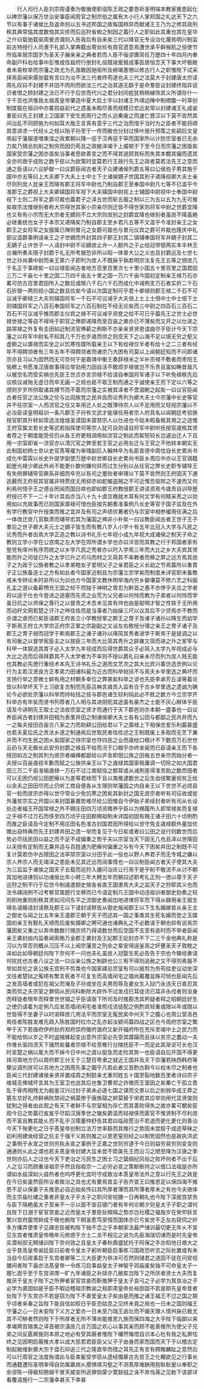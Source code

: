 <!-- { "loadSidebar": true } -->
　　行人司行人臣刘宗周谨奏为敬循使职谘陈王政之要恳祈圣明端本教家推恩起化以禆宗藩以保万世治安事臣闻周官之制宗伯之属有大小行人掌邦国之礼达天下之六节以有事于诸侯比及返命则以五书述邦国之故每国辨异而献诸王王乃为之修其政刑秩其典常恊其度数恤其灾疹而后巡狩省俯之制因之葢行人之职如此其重也其在皇华之什曰载驰载驱周爰咨诹则入告我后有自来矣三代以降官无专设治化蔑焉明兴制监前古特授行人司隶于礼部入掌典籍出寄丝纶有周官遗意焉遭世承平鲜梯航之役使节所临率居宗国岁为圣天子展亲亲之典者若而人臣不佞谬膺简任万歴四十年四月内奉命副戸科右给事中彭惟成徃益府行册封礼役既竣爰报成事臣居恒念天下事大坏极敝者未易枚举而宗藩之政尤为孔亟敢因驰驱所及俯竭愚悃以修古行人之职惟陛下试采择焉臣闻宋儒张载有言曰为治不法三代者终苟道也夫三代之法莫大于封建唐太宗读周礼叹曰不封建不井田不肉刑而欲法三代之治其道无繇于是命羣臣议封建终阻异说识者恨之顾封建之法已不行于后世而代兴之君分封同姓犹稍稍縁饰其义所谓存什一于千百也洪惟我太祖髙皇帝肇造中夏大启土宇以封诸王外靖边陲中制襟腹一时草创制度载在祖训中亦畧损益前代之遗虽未暇尽善而规模已宏远矣常以封建诸王礼成谕羣臣曰先王封建上卫国家下安生民周行之而乆远秦废之而速亡晋汉以下莫不皆然其间治乱不同顾施为何如耳大哉王言真有意乎三代之治而惜乎当时为之臣者不能将顺其意讲求一代经乆之规以贻子孙至于一传而敝也分封过侈叶居升预策之矣嗣后文皇帝起于藩服遂増束湿之政累朝以降一惩于汉再惩于寜而国家所以计防宗室者已无余力矣乃猜忌刻削之制穷而因仍苟且之政敝泽竭于上威顿于下至今日而宗藩之困亟矣国家受宗藩之困亦亟矣当事者思欲善变之而不得其说顾其标而失其本覩其偏而遗其全亦何救乎成败之数乎臣以为欲策时宜莫若行王政行先王之政者莫若法先王之意而通之臣请以六议胪献一曰议爵臣闻古者天子众建诸侯列爵五等曰公侯伯子男其施于国中亦五等曰上大夫卿下大夫上士中士下士诸侯嫡子世国其别子递降视卿大夫士亲尽则列庻人犹亲王而降有郡王将军中尉也乃制自郡王至奉国中尉凡七等不已滥乎今准郡王之爵视上大夫卿镇国将军视下大夫镇国中尉视上士辅国中尉视中士奉国中尉视下士则二将军之爵可裁也葢君子之泽五世而斩五服之制以三为五以五为九无可推矣故宗法惟继别者称大宗得世其家小宗亲尽则迁皆不得世家则将军中尉之世爵宜降也又有有小宗而无大宗者无嫡则不立大宗则庻别之封爵宜降也继别者虽庻不降虽絶必继重统也女子于本宗又递降矣乃制自郡主至乡君凡五等不又滥乎今准封亲王之女郡王之女将军之女服属已殚则曽元之女爵可裁也与曽元仪宾之爵可并裁也隆庆中礼部议滥爵事例请亲王之子世嫡而外封其四子郡王封其二镇辅奉国将军并嫡子封其二无嫡子止许世子一人请封中尉不论嫡庻止许一人额外之子止给冠带银两实本丰林王台瀚所奏夫限子封爵于礼无所考据恐非所以昭一体普大公之义也且封爵远及七世七世之孙尚袭中尉而亲王第六子即列为庻人不既戾乎孰若明宗法复先王五等之颁庻几于名正于事顺矣一曰议禄臣闻古者地方百里百里次七十里小国五十里百里之国君田三万二千亩七十里之国二万四千亩五十里之国一万六千亩今国初定制亲王禄万石亦畧可仿古百里君田所入之数后或限八千石六千石而成化中减例支万石者实折二千石石折银一两则视小国之数且俭矣今请以次国定制可乎君十卿禄则郡王禄二千石不可议减乎卿禄三大夫则镇国将军一千石不可议减乎大夫倍上士上士倍中士中士倍下士则辅国将军之八百石奉国将军之六百石制在不经无论矣而三中尉之四百石三百石二百石不可议减乎推而郡主仪宾之禄不可议减乎资奁之给不可已乎葢先王之世士必世禄世禄之等自不得埓于职官之俸即递降而至百亩之粪亦已不薄矣而又开之以仕进之路常禄之外复有圭田如近制流官俸薪之例斯不亦亲亲贤贤恩谊曲尽乎臣计今天下宗藩之以将军中尉名不知其几千万也岁歳而供之则空天下之山海不足以填无穷之壑又虚额之以廪禄而实坐之以饥寒徃牒所载亲王以下有给禄仅半者有给十之二三者有经年不得闗领者有三年五年不得闗领者而诸宗乃大困有司莫以上闻朝廷知而不问即诸宗亦且习以为固然而无可奈何于是嘉靖中衡王奏辞禄米之半补宗禄不敷者而枣阳王佑楒上书愿准汉唐故事得应举効用力田自活不敢烦岁禄彼岂不乐贵且富如畴昔哉凡以被空名而受实祸也先臣王世贞亦言宗禄不给请自奉国将军诸子以下听免禄秩先后议核议减殆无虚日而卒无画一之规也曷不取王制而通之乎诚使亲王而下定以六等之颁则岁岁所供取诸其撙节而不匮而宗藩之实被其泽者不啻涸鲋之起矣一曰议官臣闻古者任官之法公族之伦与比闾族党之民并齿而论秀列为卿大夫士今宗藩中长史等官并不任宗室一人而流官之任又率用迁人处之既薄待宗人以不足用而又轻视宗藩以不必治臣读皇明祖训一条凡郡王子孙有文武才能堪任用者宗人府具名以闻朝廷考验换授官职其升转如常选法煌煌圣谟固未甞禁宗人以仕进也今姑未暇备极其用之之途惟王府官属文若长史等武若指挥使司等宗人犹可自効请自将军中尉听抚按官歳核其贤者荐之于朝度能受任仍从各王府更相调用如流官之制此而絜短较长岂遽出迁人下且用一宗室即省一流官亦以清冗官之弊至若王官之必用左迁与王官之不他转本朝实无此制国初杨士竒以史官髙等擢为审理副后入翰林卒为名臣宣德中周忱自长史累尚书成化中雷霖以长史升提学副使万歴中赵世卿自长史累尚书臣乡周应中亦以王官谪籍起歴光禄少卿此外尚不能更仆数何嫌何异而过生分别以丛任官之弊长史职专辅导王有失例罪辅导官厥系非细而卒充以有司之墨败者审理以下莫不皆然则王府固天下逋逃薮而王府视其官属非特赘疣无用抑亦如蛇蝎盗贼之不可近惟恐驱除之不速而又何利焉何怪乎王之德业罔闻而国日瘁也即如郡王府教授郡王讲读资焉今歳贡自训导歴府授已不下一二十年计其齿亦当八十九十虞旦晚就木耳有何文学有何精采责之以効用如以充故事而已则国家廪禄可惜也臣按先朝奏准事例凡长史等官于国子监及在外有学行教官中升授类而推之宜并及有司之声绩优著者仍与宗室中相参擢用任满之后一体改迁庻几官聫肃而辅导宏其为藩国之禆非小补矣一曰议教臣闻古者王世子王子羣后之世子卿大夫元士之嫡子皆生而有教八岁入小学十有五年比冠入大学与凡民之论秀而升者齿焉大学正造之教以诗书礼乐七年视小成九年视大成诸侯之制天子命之教则立学小学在公宫南之左大学在郊所谓乡学也亦曰泮宫而其教之行于邦国者家有塾党有庠州有序而统之以乡学凡民之秀者亦以时入学焉三年而大比之乡大夫宾其贤能而升之司徒已升之太学已升之司马而材之又简其不率教者而移之屏之远方焉其庻子之为政于公族者教之以孝弟睦友子爱明父子之亲君臣之义长幼之节焉葢所以重胄子正公族备造士之方有如此者今国家近制且为宗藩立宗学矣而制度未详官职未备教戒未专辨论未时非所以为训也方今国家文教休明举海内穷乡僻壤莫不修六艺之科服孔孟之道以备薪槱充王国之桢干而独于神明之胄忍为黔首之愚不亦悖乎夫古之学者将以适于仕也今登进之途塞而先资之业荒为父兄者以何恃而教为子弟者以何恃而学虽日抗之以师保之尊行之以督责之术吾未见其有帅也由是聪明才智之性轶于无所用而动扞文网若楚之讦汴之哗徃徃而是当事者乃始操三尺以议其后不少贷焉亦不教而杀谓之虐而已矣臣请郡王府各立小学教授掌之郡王之胄子及诸子诸孙以降生而幼学于斯焉王府立大学宗正府宗正掌之宗副副之又设左右敎授分理之亲王之冑子诸子及郡王之冑子弱而冠学于斯焉郡王之诸子诸孙以降简其秀者进学于斯焉于是提调之以有司衡之以督学宪臣主之以按臣三年而大比简其秀升之辟雍又简而进之升之冡宰与科甲一体叙选其胄子必入太学九年视成而后得世爵其众子必简入太学九年视成必与大比之选而后得拜爵其不入太学者为不率则不授以爵礼曰亲未尽而列为庻人贱无能也其教必先徳行重经术本先王诗书礼乐之道而文艺次之其大比宾兴畧仿选贡例以论行为主若汉贤良方正孝弟力田诸科最为近古而科举帖括不与焉夫乡举里选之典坏而言扬行举之意微士鲜有用之材朝多幸位之弊甚矣科举之谬也先臣李承芳丘浚等着论皆以科举坏天下士习欲复古制而先臣吕柟言歳贡入监有合于古乡举里选之遗诚为确论今必欲处宗藩以科举而持帖括之技与郡邑诸生较利钝此必不胜之数方今立宗学开科举亦有年矣而贤书列荐者几人明与其进阴阨其途虽有豪杰之士能不灰心觧体乎臣请及今讲眀先王取士之法收宗室之贤才而通行于天下郡邑则亦本朝一盛事也一曰议养臣闻古者封建井田相为表里井田之制诸侯卿大夫士各有公田与都鄙之民共井而九一之每夫授田百亩合八家之力而助耕公田给君以下之廪禄上下相保忠爱乐利葢甚盛也若夫夏后氏之贡法乡遂之制通焉后世取民者徃徃述之王制既废上多取而无艺下兼并而不均生民之困乆矣国家之待宗室也夺四民之业而歳给口粮计不下数百万石世世云礽与天无极长此安穷封爵之禄且不给而况于口粮乎亦终坐毙而已臣请亲王而下各授田如古之制其列为庻宗者编挿都鄙给以庐舎即佃公族之田毎五世亲尽而始分者一夫授以百亩歳视丰歉而赋之公族供亲王以下之歳禄其国家租庸调一切除之如大国君田三万二千亩准输歳禄一万石不过江南赋役之额耳或从减例差得准贡助之数而佃者可以无困仍视公田肥瘠以为差等君禄而下且以类推逮数世之后生齿倍繁量视贫乏给以余夫之田田尽而止仍听工商自便各从生理则举藩国之内自亲王以下世世不必烦县官一粒而庻宗亦得以世守常业少免饥寒之困矣其新封之国无庻宗者听有司征收或徙外藩贫宗实之开国以来封国碁置势难尽给公田惟自今伊始子弟续封者听有司从长设处迩者福王开国常禄之外不赐庄田四万顷资赡养乎臣以为赐履所入即常禄矣而复禄之乎禄不过万石而侈至四万顷乎庄田额赐祖制未详国初固有赐王诸子田六十顷例酌而推之臣请及今定制不用庄田名色准古封国君田所得给以世守免支歳禄额外量加优赡出自特典而先王封建井田之遗一举而复见于今日矣或者曰公田之说行则数世而后势必尽括民田以益之而不足不成偏重之势乎夫以宗室当天下固无几也且泽以世降田以夫授有定制而无兼并适与百姓通为肥瘠何偏重之与有今天下困矣井田之制既不可复计莫若仿中古限田之法寜禁宗室以分田乎此一役也以野人养君子而无专城之嫌以宗人养宗人而无竭泽之患臣未见其迂远而阔事情也一曰议制臣闻古者天子使其大夫为三监监于诸侯之国天子五载而巡狩入疆问治庆让行焉于是乎削不敬流不从讨不朝其加地进律则以功诸侯比年小聘三年大聘五年而朝曰述职考礼正刑一徳以尊于天子巡狩之制不行于后世今制歳遣御史按各省直王国隶焉大夫之监天子之狩即其义也而法令疎阔例不过考察官属题行文移而已今请定制凡王国中动违祖训者御史劾奏之轻则削地重则削秩其贤如河间东平之流御史奏闻加地进律将军而下得从録用亲王报生靖名请婚请封请祭及郡王以下请封请祭皆从御史报闻郡王以下生名婚嫁皆从亲王主之御史与闻之比五年亲王遣郡王朝于天子而述其一国之事类其生死名婚而登之玉牒国初亲王有觐礼天顺而后废矣摄卿之聘可通也诸典礼之不必数请于朝也抑有说焉宗藩困矣又重之以奔命数数行赂京师乃得请数世而后空国不支至有逾时而不举者臣闻亲王袭封由内监奏闻索贿万金郡王袭封及王妃郡王妃封亦不下二三千金他典礼称是习以为常否则概从沉压不以上闻宗藩苦之刑余之辈安得逞釜鬲之奸壅圣天子敦睦之泽如此如辱朝廷何陛下奈何不一问也夫礼虽庻人冠娶生死必告告于宗也今槩经奏请何扰扰也古者八议之法一曰议亲公族之制辟也公三宥不得则追赦之又不得则素服不举如其伦之丧公族无宫刑不剪类也今国家疎忌宗室有司以披剪为务苟挂吏议动坐深文往者楚狱之寃啧有繁言死者不可复生而高墙闲宅之锢尚戴覆盆殊可悯也臣闻先后之发高墙者或犯在祖父而淹及子孙或坐在夫男而辱及妻女生入狱门永违天日直忍其类而剪之夫宗室之罪倘从民间科断除大辟外不过发戍巳耳徒流已耳非永戍者则没身而释徒者限年而释曽世世锢之乎臣请亟下所司及时推勘洗其矜疑者释之昭朝廷好生之徳仍请着为定例凡应发高墙闭闲宅者准照戍流徒配之例酌其轻重或限以年或限以世皆得不坐妻子以时湔释庻几用法平而宗室无寃民矣中州天下之腹心也周公营洛邑焉徃者陈胜发难先趋入陈胜国时红巾之乱亦起汝颍间葢四战之区也今周府宗室之繁甲于天下若唐府伊府赵府郑府崇府徽府潞府又新开福府所在充斥至竭中土之民力而不能给倘以岁之不时盗贼蜂起变出意外宗室必先受其蹂躏而且挟以贫宗之蠢动一夫作难长驱四溃天下骚然矣曩者宗禄不给至椎行台陵抚臣不一而足此其渐讵可长也汉时吴楚之祸以尾大而不掉今日中州之虞以挺急而走险其势一也臣请自后开国不得更择河南地方仍以周府郡王分王于三楚百粤隶之就近王国并及天下宗藩若陕西韩府等槩议调剂庻可以苏地方之困周先事之圗乎凡若此者又皆酌古斟今以权末尽之制者也臣闻三代封建诸侯亲贤并置成周之制懿亲尤重同姓五十国至裂地数百里者诗曰宗子维城无俾城坏言其为王室卫也迨其后也鲁卫曹郑之祚微而王室因之矣秦亡于孤立晋乱于骨肉相残尤为殷鉴汉兴过封子弟未必遂七国之谋而文景以后之削弱卒成王莽之簒东京好礼终鲜祸败禁闼之祸莫惨于唐族辕之衅莫替于宋若其应举効用代显贤俊则犹制之得者由此观之有天下者鲜不与宗室相为存亡而其善败得失之故亦畧可覩矣臣观今日之势葢已岌岌乎尽蹈汉唐季世之辙矣爵滥而轻禄侈而匮官不惟贤制不尽利庻而不富且教其能乆而不乱乎汉儒董仲舒告其君曰临政愿治不若退而更化更化则善治今天下殆更化之日乎髙皇帝创制立法万世率繇而其推行之势固未尝胶于成迹草昧之初利用建侯经营之后主于强干义胜则推之以恩恩窒则经之以制势固然也是故执洪武之事例于永宣之世则穷执永宣之事例于正嘉之世则穷逮于今日则益穷易穷则变变则通通则乆此之谓也若夫髙皇帝封建大旨未尝不嫓美先王而沿习之陋至降为汉唐之季世则亦后人之过也今天下吏治之污民生之困士习之窳纲纪风俗之败坏何者不出于后人之沿习而顾重诬祖宗乎然且指祖宗一二必穷必变之策断断持之以借口法祖是亦所谓如水益深如火益热者也呜呼更化宜时守成致治本髙皇帝法外之意以行先王之政是在今日矣虽然臣所议者致治之具也尤有要焉昔孟子告齐宣王曰推恩足以保四海不推恩不足以保妻子夫推恩必自近始矣传曰其所厚者薄而其所薄者厚未之有也今夫继体而主宗庙社禝之重者非皇太子乎太子之职问安视膳一日再朝礼也今陛下深居宫禁务与臣下隔絶虽太子至亲不一示以面不宣召寝门者有年何论朝夕则皇太子子职之谓何且陛下日溺于宦官宫妾之近而皇太子羣臣处暌隔之势亦岂社稷之福哉岁在癸夘妖言繁兴宫府震愕衅成于暌也赖陛下眀圣愈笃至情而国体亦已亏矣世不乏左右窥伺之奸多方播弄使孝子见疎忠臣被构陛下独不念之乎本朝家法最严储训最切更无年乆不宣见东宫者惟肃皇帝晩年元修惑于方士二龙不相见之说为先臣海瑞切谏而是时先皇帝实潜裕邸无闗储训陛下奈何效之且皇太子春秋鼎盛犹托于阿保之手亦知他日艰大之业乎昔高皇帝谕廷臣曰前者令皇太子躬听朝臣启事练习国政恐听览之际处置或有未当自今后政事启于东宫者卿等二三大臣更为叅决可否然则储君之道固不徒在问安视膳间者陛下盍亦法髙皇帝一令练习启事益皇太子神智乎郊庙废矣独不可命皇太子一握匕鬯乎至于东宫讲席一旷九年诸臣之补牍亦几敝矣岂陛下之所厌者贤士大夫而复推厌于皇太子陛下之所狎者宦官宫妾而靳推狎于皇太子良弓之子必学为箕良冶之子必学为裘固如是乎臣不暇远稽祖宗教谕之规即肃皇帝处裕邸固不若是即先皇帝昔者处陛下于东宫亦不若是窃为陛下不善爱皇太子矣由是而推之诸王福王不愆之国之期乎顷者来春之旨陛下能自信如皎日乎臣恐姑息之见终未竟之局也一日未之国则福王守藩之心一日未安陛下义方之爱亦一日未至乃瑞王逾壮而不婚天理人情舛戾已极尤其不可觧者然则陛下于所厚者无所不薄尚能推恩九族而保四海之大乎陛下临御以来孝竭两宫锡类之泽首被宗潢庻几合万国之欢心以事其亲而顾不能善推所为使父子兄弟之间反匮厥施则本原之地必有受其蔽者惟陛下幡然悔悟自识本心杜有我之私屏怙终之见因明启蔽推大孝以成大慈君君臣臣父父子子由身而家而国而天下于以稽古定制起敝维新奠大宗于盘石仰追三代之隆直举而措之耳先正有言有闗睢麟趾之意然后可以行周官之法度殆谓此与臣束髪受学窃从遗经慨慕古先哲王之化輙欲见之行事长而通籍遭际圣明幸得自効属羸病乆撄惧填沟壑之不测髙厚难酬用抱耿耿爰以奉职之余谬陈一得极知戅越干冒天威安所逃罪倘蒙少寛鈇钺之诛不弃刍荛之见勅下该部详看覆请施行一二宗藩幸甚天下幸甚
